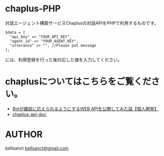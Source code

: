 # chaplus-PHP
対話エージェント構築サービスChaplusの対話APIをPHPで利用するものです。

```
$data = [
  "api_key" => "YOUR_API_KEY",
  "agent_id" => "YOUR_AGENT_KEY",
  "utterance" => "", //Please put message
];
```
には、利用登録を行った後対応した値を入力してください。

# chaplusについてはこちらをご覧ください。
- [Botが雑談に応えられるようにするWEB APIを公開してみた話【個人開発】](https://qiita.com/maKunugi/items/b1afb6441571119729a7)
- [chaplus-api-doc](https://k-masashi.github.io/chaplus-api-doc/)

# AUTHOR
bellsanct <bellsanct@gmail.com>
